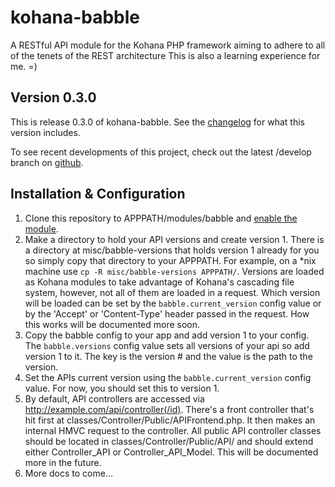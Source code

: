 kohana-babble
=============
A RESTful API module for the Kohana PHP framework aiming to adhere to all of
the tenets of the REST architecture This is also a learning experience for me.
=)

## Version 0.3.0
This is release 0.3.0 of kohana-babble. See the
[changelog](https://github.com/shideon/kohana-babble/blob/0.3.0/master/CHANGELOG.md)
for what this version includes.

To see recent developments of this project, check out the latest /develop
branch on [github](https://github.com/shideon/kohana-babble).

## Installation & Configuration
1. Clone this repository to APPPATH/modules/babble and [enable the module](http://kohanaframework.org/3.3/guide/kohana/modules#enabling-modules).
2. Make a directory to hold your API versions and create version 1. There is a directory at misc/babble-versions that holds version 1 already for you so simply copy that directory to your APPPATH. For example, on a *nix machine use `cp -R misc/babble-versions APPPATH/`. Versions are loaded as Kohana modules to take advantage of Kohana's cascading file system, however, not all of them are loaded in a request. Which version will be loaded can be set by the `babble.current_version` config value or by the 'Accept' or 'Content-Type' header passed in the request. How this works will be documented more soon.
3. Copy the babble config to your app and add version 1 to your config. The `babble.versions` config value sets all versions of your api so add version 1 to it. The key is the version # and the value is the path to the version.
4. Set the APIs current version using the `babble.current_version` config value. For now, you should set this to version 1.
5. By default, API controllers are accessed via http://example.com/api/controller(/id). There's a front controller that's hit first at classes/Controller/Public/APIFrontend.php. It then makes an internal HMVC request to the controller. All public API controller classes should be located in classes/Controller/Public/API/ and should extend either Controller_API or Controller_API_Model. This will be documented more in the future.
6. More docs to come...
